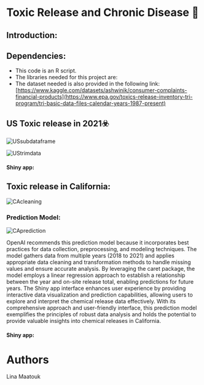 # Toxic Release and Chronic Disease 🔬

## Introduction: 

## Dependencies: 
* This code is an R script.
* The libraries needed for this project are: 
* The dataset needed is also provided in the following link: [https://www.kaggle.com/datasets/ashwinik/consumer-complaints-financial-products](https://www.epa.gov/toxics-release-inventory-tri-program/tri-basic-data-files-calendar-years-1987-present)

## US Toxic release in 2021:biohazard:

![USsubdataframe](https://github.com/Lina-Maatouk/Data-332-Final-Project/assets/118494394/837b69f1-47a5-45ee-a27d-550dc96a12dc)


![UStrimdata](https://github.com/Lina-Maatouk/Data-332-Final-Project/assets/118494394/12526667-2d31-494c-b325-37ab5c1e548d)

#### Shiny app:

## Toxic release in California: 

![CAcleaning](https://github.com/Lina-Maatouk/Data-332-Final-Project/assets/118494394/2bea709b-65cd-4927-81b2-0dcef3781b4e)

### Prediction Model:

![CAprediction](https://github.com/Lina-Maatouk/Data-332-Final-Project/assets/118494394/83190e62-2875-4e44-935e-5c071d992a73)

OpenAI recommends this prediction model because it incorporates best practices for data collection, preprocessing, and modeling techniques. The model gathers data from multiple years (2018 to 2021) and applies appropriate data cleaning and transformation methods to handle missing values and ensure accurate analysis. By leveraging the caret package, the model employs a linear regression approach to establish a relationship between the year and on-site release total, enabling predictions for future years. The Shiny app interface enhances user experience by providing interactive data visualization and prediction capabilities, allowing users to explore and interpret the chemical release data effectively. With its comprehensive approach and user-friendly interface, this prediction model exemplifies the principles of robust data analysis and holds the potential to provide valuable insights into chemical releases in California.


#### Shiny app:

# Authors

Lina Maatouk
